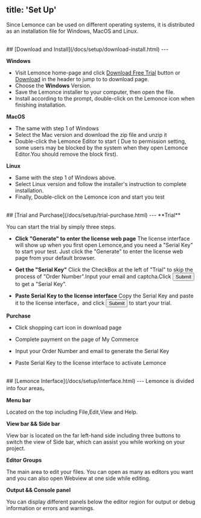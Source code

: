 title: 'Set Up'
---
Since Lemonce can be used on different operating systems, it is distributed as an installation file for Windows, MacOS and Linux.

<br/>
## [Download and Install](/docs/setup/download-install.html)
---

**Windows**

- Visit Lemonce home-page and click <a class="btn-teal" href="http://license.lemonce.com">Download Free Trial</a> button or <a class="btn-black" href="http://license.lemonce.com">Download</a> in the header to jump to to download page.
- Choose the **Windows** Version.
- Save the Lemonce installer to your computer, then open the file.
- Install according to the prompt, double-click on the Lemonce icon when finishing installation.

**MacOS**

- The same with step 1 of Windows
- Select the Mac version and download the zip file and unzip it
- Double-click the Lemonce Editor to start ( Due to permission setting, some users may be blocked by the system when they open Lemonce Editor.You should remove the block first).

**Linux** 

- Same with the step 1 of Windows above.
- Select Linux version and follow the installer's instruction to complete installation.
- Finally, Double-click on the Lemonce icon and start you test

<br/>
## [Trial and Purchase](/docs/setup/trial-purchase.html)
---
**Trial**

You can start the trial by simply three steps.

- **Click "Generate" to enter the license web page** The license interface will show up when you first open Lemonce,and you need a "Serial Key" to start your test. Just click the "Generate" to enter the license web page from your default browser.

- **Get the "Serial Key"** Click the CheckBox at the left of "Trial" to skip the process of "Order Number".Input your email and captcha.Click <button class="btn-primary">Submit</button> to get a "Serial Key".

- **Paste Serial Key to the license interface** Copy the Serial Key and paste it to the license interface，and click <button class="btn-success">Submit</button> to start your trial.

**Purchase**

- Click shopping cart icon in download page

- Complete payment  on the page of My Commerce

- Input your Order Number and email to generate the Serial Key

- Paste Serial Key to the license interface to activate Lemonce

<br/>
## [Lemonce Interface](/docs/setup/interface.html)
---
Lemonce is divided into four areas。

**Menu bar**

Located on the top including File,Edit,View and Help.

**View bar && Side bar**

View bar is located on the far left-hand side including three buttons to switch the view of Side bar, which can assist you while working on your project.

**Editor Groups**

The main area to edit your files. You can open as many as editors you want and you can also open Webview at one side while editing.

**Output && Console panel**

You can display different panels below the editor region for output or debug information or errors and warnings.